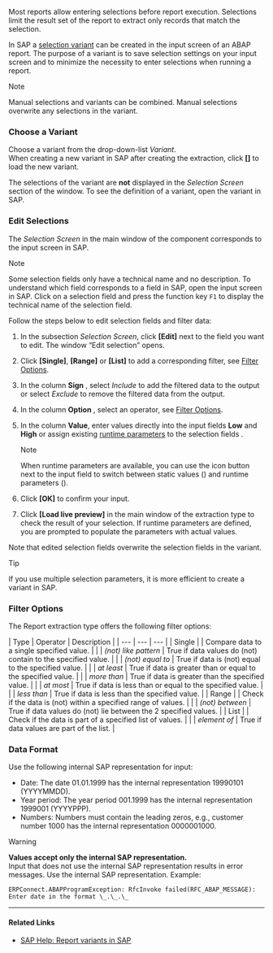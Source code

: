Most reports allow entering selections before report execution. Selections limit the result set of the report to extract only records that match the selection.

In SAP a [selection variant](https://help.sap.com/docs/btp/ABAP/3353524716.html) can be created in the input screen of an ABAP report. The purpose of a variant is to save selection settings on your input screen and to minimize the necessity to enter selections when running a report.

Note

Manual selections and variants can be combined. Manual selections overwrite any selections in the variant.

### Choose a Variant

Choose a variant from the drop-down-list *Variant*.\
When creating a new variant in SAP after creating the extraction, click **[]** to load the new variant.

The selections of the variant are **not** displayed in the *Selection Screen* section of the window. To see the definition of a variant, open the variant in SAP.

### Edit Selections

The *Selection Screen* in the main window of the component corresponds to the input screen in SAP.

Note

Some selection fields only have a technical name and no description. To understand which field corresponds to a field in SAP, open the input screen in SAP. Click on a selection field and press the function key `F1` to display the technical name of the selection field.

Follow the steps below to edit selection fields and filter data:

1. In the subsection *Selection Screen*, click **[Edit]** next to the field you want to edit. The window “Edit selection” opens.

1. Click **[Single]**, **[Range]** or **[List]** to add a corresponding filter, see [Filter Options](#filter-options).

1. In the column **Sign** , select *Include* to add the filtered data to the output or select *Exclude* to remove the filtered data from the output.

1. In the column **Option** , select an operator, see [Filter Options](#filter-options).

1. In the column **Value**, enter values directly into the input fields **Low** and **High** or assign existing [runtime parameters](../edit-runtime-parameters/) to the selection fields .

   Note

   When runtime parameters are available, you can use the icon button next to the input field to switch between static values () and runtime parameters ().

1. Click **[OK]** to confirm your input.

1. Click **[Load live preview]** in the main window of the extraction type to check the result of your selection. If runtime parameters are defined, you are prompted to populate the parameters with actual values.

Note that edited selection fields overwrite the selection fields in the variant.

Tip

If you use multiple selection parameters, it is more efficient to create a variant in SAP.

### Filter Options

The Report extraction type offers the following filter options:

| Type | Operator | Description | | --- | --- | --- | | Single | | Compare data to a single specified value. | | | *(not) like pattern* | True if data values do (not) contain to the specified value. | | | *(not) equal to* | True if data is (not) equal to the specified value. | | | *at least* | True if data is greater than or equal to the specified value. | | | *more than* | True if data is greater than the specified value. | | | *at most* | True if data is less than or equal to the specified value. | | | *less than* | True if data is less than the specified value. | | Range | | Check if the data is (not) within a specified range of values. | | | *(not) between* | True if data values do (not) lie between the 2 specified values. | | List | | Check if the data is part of a specified list of values. | | | *element of* | True if data values are part of the list. |

### Data Format

Use the following internal SAP representation for input:

- Date: The date 01.01.1999 has the internal representation 19990101 (YYYYMMDD).
- Year period: The year period 001.1999 has the internal representation 1999001 (YYYYPPP).
- Numbers: Numbers must contain the leading zeros, e.g., customer number 1000 has the internal representation 0000001000.

Warning

**Values accept only the internal SAP representation.**\
Input that does not use the internal SAP representation results in error messages. Use the internal SAP representation. Example:

```text
ERPConnect.ABAPProgramException: RfcInvoke failed(RFC_ABAP_MESSAGE): Enter date in the format \_.\_.\_

```

______________________________________________________________________

#### Related Links

- [SAP Help: Report variants in SAP](https://help.sap.com/docs/btp/ABAP/3353524716.html)

